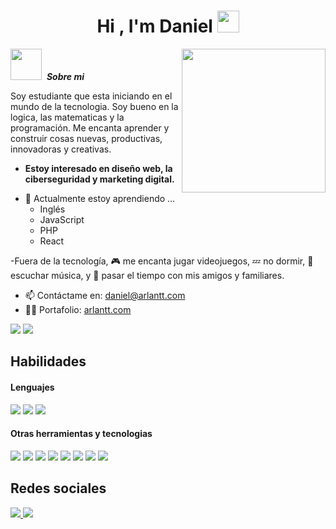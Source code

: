 <h1 align="center">Hi , I'm Daniel <img src="https://media.giphy.com/media/hvRJCLFzcasrR4ia7z/giphy.gif" width="35"></h1>

 <img src="https://media0.giphy.com/media/v1.Y2lkPTc5MGI3NjExODFhM3JndXc5NjkxcDlzZmJtaXNncWxuZTVvNDlta2J4aHh4ZHpxbyZlcD12MV9pbnRlcm5hbF9naWZfYnlfaWQmY3Q9cw/utfeiHQ7CcpyRtXla6/giphy.webp" width="50px"/> &nbsp;***Sobre mi***
<img src="https://sustainability.terrahq.com/wp-content/uploads/2022/11/HOF_DontChoose_iconanimWHITE.gif" width="230px" align="right"/>


Soy estudiante que esta iniciando en el mundo de la tecnologia. Soy bueno en la logica, las matematicas y la programación. Me encanta aprender y construir cosas nuevas, productivas, innovadoras y creativas.

* **Estoy interesado en diseño web, la ciberseguridad y marketing digital.**
- 🌱  Actualmente estoy aprendiendo ...
  - Inglés
  - JavaScript
  - PHP
  - React

-Fuera de la tecnología, 🎮 me encanta jugar videojuegos, 💤 no dormir, 🎵 escuchar música, y 🌴 pasar el tiempo con mis amigos y familiares.
- 📫 Contáctame en: <a href="daniel.arlantt@gmail.com">daniel@arlantt.com</a>
- 👨‍💻 Portafolio: <a href="arlantt.com">arlantt.com</a>


<img src="https://github.com/anuraghazra/github-readme-stats?tab=readme-ov-file#hiding-individual-stats"/>
<img src="https://github-readme-stats.vercel.app/api/top-langs/?username=daniel-arlantt&layout=compact"/>


## Habilidades

<h4> Lenguajes </h4>
<span> 
  <img src="https://img.shields.io/badge/HTML5-E34F26?style=for-the-badge&logo=html5&logoColor=white">
  <img src="https://img.shields.io/badge/CSS3-1572B6?style=for-the-badge&logo=css3&logoColor=white">
  <img src="https://img.shields.io/badge/JavaScript-F7DF1E?style=for-the-badge&logo=javascript&logoColor=black">
</span>


<h4> Otras herramientas y tecnologias </h4>
<span>
   <img src="https://img.shields.io/badge/Bootstrap-563D7C?style=for-the-badge&logo=bootstrap&logoColor=white">
    <img src="https://img.shields.io/badge/tailwindcss-%2338B2AC.svg?style=for-the-badge&logo=tailwind-css&logoColor=white">
   <img src="https://img.shields.io/badge/jquery-%230769AD.svg?style=for-the-badge&logo=jquery&logoColor=white">
   <img src="https://img.shields.io/badge/MySQL-00000F?style=for-the-badge&logo=mysql&logoColor=white">
   <img src=" https://img.shields.io/badge/figma-%23F24E1E.svg?style=for-the-badge&logo=figma&logoColor=white">
   <img src="https://img.shields.io/badge/git-%23F05033.svg?style=for-the-badge&logo=git&logoColor=white">
   <img src="https://img.shields.io/badge/figma-%23F24E1E.svg?style=for-the-badge&logo=figma&logoColor=white">
   <img src="https://img.shields.io/badge/Notion-%23000000.svg?style=for-the-badge&logo=notion&logoColor=white">

</span>

## Redes sociales
<span>
   <a href="https://www.linkedin.com/in/daniel-camilo-arlantt-restrepo-119891332/" target="_blank"> 
     <img src="https://img.shields.io/badge/linkedin-%230077B5.svg?style=for-the-badge&logo=linkedin&logoColor=white">
   </a>
  <a href="https://www.instagram.com/" target="_blank"> 
     <img src="https://img.shields.io/badge/Instagram-%23E4405F.svg?style=for-the-badge&logo=Instagram&logoColor=white">
   </a>
</span>
